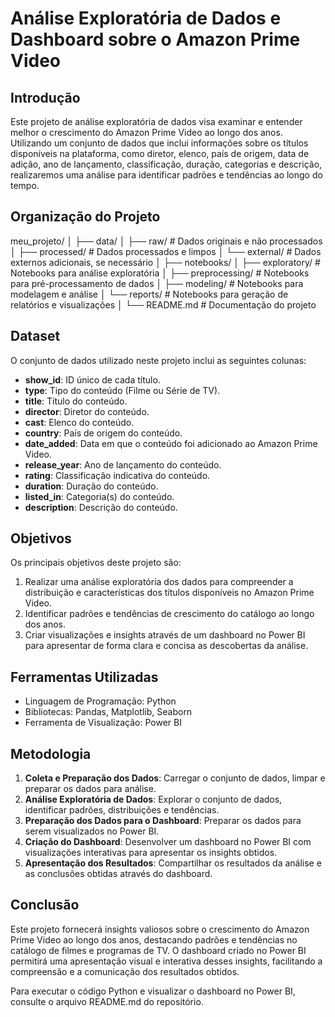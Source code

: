 # Análise Exploratória de Dados e Dashboard sobre o Amazon Prime Video

## Introdução

Este projeto de análise exploratória de dados visa examinar e entender melhor o crescimento do Amazon Prime Video ao longo dos anos. Utilizando um conjunto de dados que inclui informações sobre os títulos disponíveis na plataforma, como diretor, elenco, país de origem, data de adição, ano de lançamento, classificação, duração, categorias e descrição, realizaremos uma análise para identificar padrões e tendências ao longo do tempo.

## Organização do Projeto

meu_projeto/
│
├── data/
│   ├── raw/              # Dados originais e não processados
│   ├── processed/        # Dados processados e limpos
│   └── external/         # Dados externos adicionais, se necessário
│
├── notebooks/
│   ├── exploratory/      # Notebooks para análise exploratória
│   ├── preprocessing/    # Notebooks para pré-processamento de dados
│   ├── modeling/         # Notebooks para modelagem e análise
│   └── reports/          # Notebooks para geração de relatórios e visualizações
│
└── README.md              # Documentação do projeto

## Dataset

O conjunto de dados utilizado neste projeto inclui as seguintes colunas:

- **show_id**: ID único de cada título.
- **type**: Tipo do conteúdo (Filme ou Série de TV).
- **title**: Título do conteúdo.
- **director**: Diretor do conteúdo.
- **cast**: Elenco do conteúdo.
- **country**: País de origem do conteúdo.
- **date_added**: Data em que o conteúdo foi adicionado ao Amazon Prime Video.
- **release_year**: Ano de lançamento do conteúdo.
- **rating**: Classificação indicativa do conteúdo.
- **duration**: Duração do conteúdo.
- **listed_in**: Categoria(s) do conteúdo.
- **description**: Descrição do conteúdo.

## Objetivos

Os principais objetivos deste projeto são:

1. Realizar uma análise exploratória dos dados para compreender a distribuição e características dos títulos disponíveis no Amazon Prime Video.
2. Identificar padrões e tendências de crescimento do catálogo ao longo dos anos.
3. Criar visualizações e insights através de um dashboard no Power BI para apresentar de forma clara e concisa as descobertas da análise.

## Ferramentas Utilizadas

- Linguagem de Programação: Python
- Bibliotecas: Pandas, Matplotlib, Seaborn
- Ferramenta de Visualização: Power BI

## Metodologia

1. **Coleta e Preparação dos Dados**: Carregar o conjunto de dados, limpar e preparar os dados para análise.
2. **Análise Exploratória de Dados**: Explorar o conjunto de dados, identificar padrões, distribuições e tendências.
3. **Preparação dos Dados para o Dashboard**: Preparar os dados para serem visualizados no Power BI.
4. **Criação do Dashboard**: Desenvolver um dashboard no Power BI com visualizações interativas para apresentar os insights obtidos.
5. **Apresentação dos Resultados**: Compartilhar os resultados da análise e as conclusões obtidas através do dashboard.

## Conclusão

Este projeto fornecerá insights valiosos sobre o crescimento do Amazon Prime Video ao longo dos anos, destacando padrões e tendências no catálogo de filmes e programas de TV. O dashboard criado no Power BI permitirá uma apresentação visual e interativa desses insights, facilitando a compreensão e a comunicação dos resultados obtidos.

Para executar o código Python e visualizar o dashboard no Power BI, consulte o arquivo README.md do repositório.
